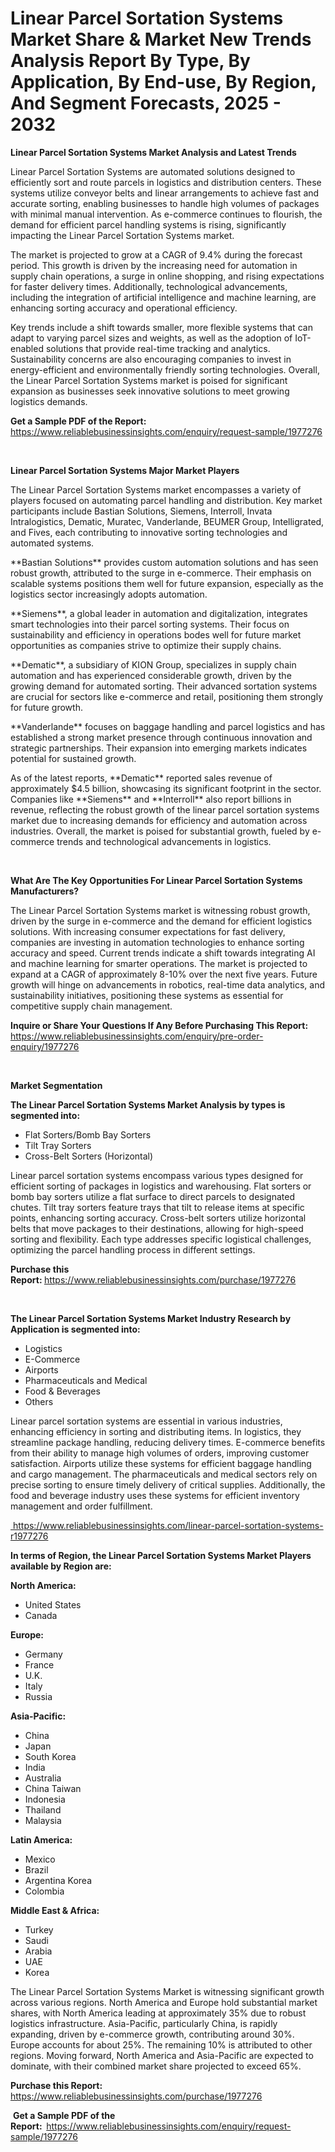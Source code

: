 <p><h1>Linear Parcel Sortation Systems Market Share & Market New Trends Analysis Report By Type, By Application, By End-use, By Region, And Segment Forecasts, 2025 - 2032</h1></p><p><strong>Linear Parcel Sortation Systems Market Analysis and Latest Trends</strong></p>
<p><p>Linear Parcel Sortation Systems are automated solutions designed to efficiently sort and route parcels in logistics and distribution centers. These systems utilize conveyor belts and linear arrangements to achieve fast and accurate sorting, enabling businesses to handle high volumes of packages with minimal manual intervention. As e-commerce continues to flourish, the demand for efficient parcel handling systems is rising, significantly impacting the Linear Parcel Sortation Systems market.</p><p>The market is projected to grow at a CAGR of 9.4% during the forecast period. This growth is driven by the increasing need for automation in supply chain operations, a surge in online shopping, and rising expectations for faster delivery times. Additionally, technological advancements, including the integration of artificial intelligence and machine learning, are enhancing sorting accuracy and operational efficiency.</p><p>Key trends include a shift towards smaller, more flexible systems that can adapt to varying parcel sizes and weights, as well as the adoption of IoT-enabled solutions that provide real-time tracking and analytics. Sustainability concerns are also encouraging companies to invest in energy-efficient and environmentally friendly sorting technologies. Overall, the Linear Parcel Sortation Systems market is poised for significant expansion as businesses seek innovative solutions to meet growing logistics demands.</p></p>
<p><strong>Get a Sample PDF of the Report:&nbsp;</strong> <a href="https://www.reliablebusinessinsights.com/enquiry/request-sample/1977276?utm_campaign=1877&utm_medium=2&utm_source=Github&utm_content=ia&utm_term=12042025&utm_id=linear-parcel-sortation-systems">https://www.reliablebusinessinsights.com/enquiry/request-sample/1977276</a></p>
<p>&nbsp;</p>
<p><strong>Linear Parcel Sortation Systems Major Market Players</strong></p>
<p><p>The Linear Parcel Sortation Systems market encompasses a variety of players focused on automating parcel handling and distribution. Key market participants include Bastian Solutions, Siemens, Interroll, Invata Intralogistics, Dematic, Muratec, Vanderlande, BEUMER Group, Intelligrated, and Fives, each contributing to innovative sorting technologies and automated systems.</p><p>**Bastian Solutions** provides custom automation solutions and has seen robust growth, attributed to the surge in e-commerce. Their emphasis on scalable systems positions them well for future expansion, especially as the logistics sector increasingly adopts automation.</p><p>**Siemens**, a global leader in automation and digitalization, integrates smart technologies into their parcel sorting systems. Their focus on sustainability and efficiency in operations bodes well for future market opportunities as companies strive to optimize their supply chains.</p><p>**Dematic**, a subsidiary of KION Group, specializes in supply chain automation and has experienced considerable growth, driven by the growing demand for automated sorting. Their advanced sortation systems are crucial for sectors like e-commerce and retail, positioning them strongly for future growth.</p><p>**Vanderlande** focuses on baggage handling and parcel logistics and has established a strong market presence through continuous innovation and strategic partnerships. Their expansion into emerging markets indicates potential for sustained growth.</p><p>As of the latest reports, **Dematic** reported sales revenue of approximately $4.5 billion, showcasing its significant footprint in the sector. Companies like **Siemens** and **Interroll** also report billions in revenue, reflecting the robust growth of the linear parcel sortation systems market due to increasing demands for efficiency and automation across industries. Overall, the market is poised for substantial growth, fueled by e-commerce trends and technological advancements in logistics.</p></p>
<p>&nbsp;</p>
<p><strong>What Are The Key Opportunities For Linear Parcel Sortation Systems Manufacturers?</strong></p>
<p><p>The Linear Parcel Sortation Systems market is witnessing robust growth, driven by the surge in e-commerce and the demand for efficient logistics solutions. With increasing consumer expectations for fast delivery, companies are investing in automation technologies to enhance sorting accuracy and speed. Current trends indicate a shift towards integrating AI and machine learning for smarter operations. The market is projected to expand at a CAGR of approximately 8-10% over the next five years. Future growth will hinge on advancements in robotics, real-time data analytics, and sustainability initiatives, positioning these systems as essential for competitive supply chain management.</p></p>
<p><strong>Inquire or Share Your Questions If Any Before Purchasing This Report:</strong> <a href="https://www.reliablebusinessinsights.com/enquiry/pre-order-enquiry/1977276?utm_campaign=1877&utm_medium=2&utm_source=Github&utm_content=ia&utm_term=12042025&utm_id=linear-parcel-sortation-systems">https://www.reliablebusinessinsights.com/enquiry/pre-order-enquiry/1977276</a></p>
<p>&nbsp;</p>
<p><strong>Market Segmentation</strong></p>
<p><strong>The Linear Parcel Sortation Systems Market Analysis by types is segmented into:</strong></p>
<p><ul><li>Flat Sorters/Bomb Bay Sorters</li><li>Tilt Tray Sorters</li><li>Cross-Belt Sorters (Horizontal)</li></ul></p>
<p><p>Linear parcel sortation systems encompass various types designed for efficient sorting of packages in logistics and warehousing. Flat sorters or bomb bay sorters utilize a flat surface to direct parcels to designated chutes. Tilt tray sorters feature trays that tilt to release items at specific points, enhancing sorting accuracy. Cross-belt sorters utilize horizontal belts that move packages to their destinations, allowing for high-speed sorting and flexibility. Each type addresses specific logistical challenges, optimizing the parcel handling process in different settings.</p></p>
<p><strong>Purchase this Report:&nbsp;</strong><a href="https://www.reliablebusinessinsights.com/purchase/1977276?utm_campaign=1877&utm_medium=2&utm_source=Github&utm_content=ia&utm_term=12042025&utm_id=linear-parcel-sortation-systems">https://www.reliablebusinessinsights.com/purchase/1977276</a></p>
<p>&nbsp;</p>
<p><strong>The Linear Parcel Sortation Systems Market Industry Research by Application is segmented into:</strong></p>
<p><ul><li>Logistics</li><li>E-Commerce</li><li>Airports</li><li>Pharmaceuticals and Medical</li><li>Food & Beverages</li><li>Others</li></ul></p>
<p><p>Linear parcel sortation systems are essential in various industries, enhancing efficiency in sorting and distributing items. In logistics, they streamline package handling, reducing delivery times. E-commerce benefits from their ability to manage high volumes of orders, improving customer satisfaction. Airports utilize these systems for efficient baggage handling and cargo management. The pharmaceuticals and medical sectors rely on precise sorting to ensure timely delivery of critical supplies. Additionally, the food and beverage industry uses these systems for efficient inventory management and order fulfillment.</p></p>
<p><a href="https://www.reliablebusinessinsights.com/linear-parcel-sortation-systems-r1977276?utm_campaign=1877&utm_medium=2&utm_source=Github&utm_content=ia&utm_term=12042025&utm_id=linear-parcel-sortation-systems">&nbsp;https://www.reliablebusinessinsights.com/linear-parcel-sortation-systems-r1977276</a></p>
<p><strong>In terms of Region, the Linear Parcel Sortation Systems Market Players available by Region are:</strong></p>
<p>
    <p> <strong> North America: </strong>
        <ul>
            <li>United States</li>
            <li>Canada</li>
        </ul>
        </p> 
    <p> <strong> Europe: </strong>
        <ul>
            <li>Germany</li>
            <li>France</li>
            <li>U.K.</li>
            <li>Italy</li>
            <li>Russia</li>
        </ul>
        </p> 
    <p> <strong> Asia-Pacific: </strong>
        <ul>
            <li>China</li>
            <li>Japan</li>
            <li>South Korea</li>
            <li>India</li>
            <li>Australia</li>
            <li>China Taiwan</li>
            <li>Indonesia</li>
            <li>Thailand</li>
            <li>Malaysia</li>
        </ul>
        </p> 
    <p> <strong> Latin America: </strong>
        <ul>
            <li>Mexico</li>
            <li>Brazil</li>
            <li>Argentina Korea</li>
            <li>Colombia</li>
        </ul>
        </p> 
    <p> <strong> Middle East & Africa: </strong>
        <ul>
            <li>Turkey</li>
            <li>Saudi</li>
            <li>Arabia</li>
            <li>UAE</li>
            <li>Korea</li>
        </ul>
    </p>
    </p>
<p><p>The Linear Parcel Sortation Systems Market is witnessing significant growth across various regions. North America and Europe hold substantial market shares, with North America leading at approximately 35% due to robust logistics infrastructure. Asia-Pacific, particularly China, is rapidly expanding, driven by e-commerce growth, contributing around 30%. Europe accounts for about 25%. The remaining 10% is attributed to other regions. Moving forward, North America and Asia-Pacific are expected to dominate, with their combined market share projected to exceed 65%.</p></p>
<p><strong>Purchase this Report: </strong><a href="https://www.reliablebusinessinsights.com/purchase/1977276?utm_campaign=1877&utm_medium=2&utm_source=Github&utm_content=ia&utm_term=12042025&utm_id=linear-parcel-sortation-systems">https://www.reliablebusinessinsights.com/purchase/1977276</a></p>
<p>&nbsp;<strong>Get a Sample PDF of the Report:&nbsp;&nbsp;</strong><a href="https://www.reliablebusinessinsights.com/enquiry/request-sample/1977276?utm_campaign=1877&utm_medium=2&utm_source=Github&utm_content=ia&utm_term=12042025&utm_id=linear-parcel-sortation-systems">https://www.reliablebusinessinsights.com/enquiry/request-sample/1977276</a></p>
<p><strong></strong></p>
<p><p></p><p></p><p></p></p>